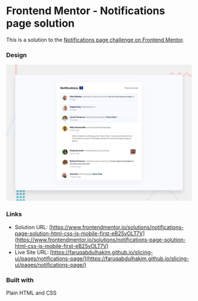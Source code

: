 # Frontend Mentor - Notifications page solution

This is a solution to the [Notifications page challenge on Frontend Mentor](https://www.frontendmentor.io/challenges/notifications-page-DqK5QAmKbC).

### Design

![](./preview.jpg)

### Links

- Solution URL: [https://www.frontendmentor.io/solutions/notifications-page-solution-html-css-js-mobile-first-eB25vOLT7V](https://www.frontendmentor.io/solutions/notifications-page-solution-html-css-js-mobile-first-eB25vOLT7V)
- Live Site URL: [https://faruqabdulhakim.github.io/slicing-ui/pages/notifications-page/](https://faruqabdulhakim.github.io/slicing-ui/pages/notifications-page/)

### Built with

Plain HTML and CSS
